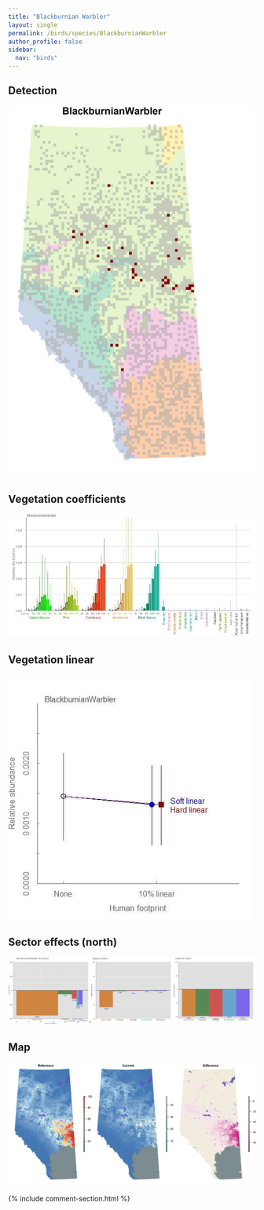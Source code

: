 ```yaml
---
title: "Blackburnian Warbler"
layout: single
permalink: /birds/species/BlackburnianWarbler
author_profile: false
sidebar:
  nav: "birds"
---
```


<h2>Detection</h2>

![](/assets/images/birds/BlackburnianWarbler/det.jpg)

<h2>Vegetation coefficients</h2>

![](/assets/images/birds/BlackburnianWarbler/veghf.jpg)

<h2>Vegetation linear</h2>

![](/assets/images/birds/BlackburnianWarbler/lin-north.jpg)

<h2>Sector effects (north)</h2>

![](/assets/images/birds/BlackburnianWarbler/sector-north.jpg)

<h2>Map</h2>

![](/assets/images/birds/BlackburnianWarbler/map.jpg)

{% include comment-section.html %}
